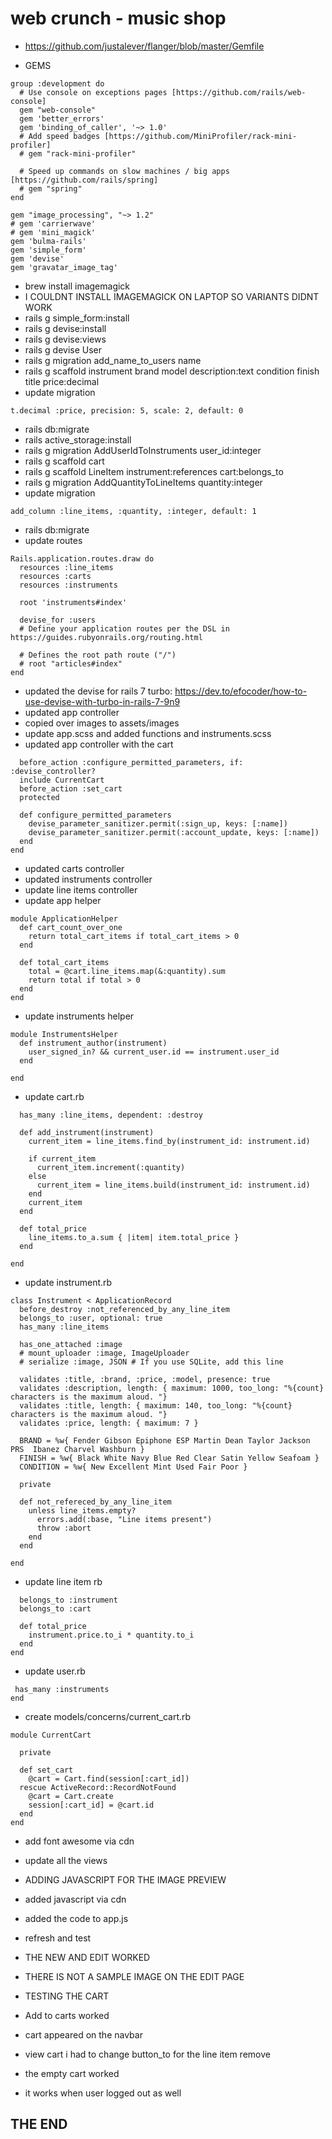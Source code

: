 # web crunch - music shop
- https://github.com/justalever/flanger/blob/master/Gemfile

- GEMS
```
group :development do
  # Use console on exceptions pages [https://github.com/rails/web-console]
  gem "web-console"
  gem 'better_errors'
  gem 'binding_of_caller', '~> 1.0'
  # Add speed badges [https://github.com/MiniProfiler/rack-mini-profiler]
  # gem "rack-mini-profiler"

  # Speed up commands on slow machines / big apps [https://github.com/rails/spring]
  # gem "spring"
end

gem "image_processing", "~> 1.2"
# gem 'carrierwave'
# gem 'mini_magick'
gem 'bulma-rails'
gem 'simple_form'
gem 'devise'
gem 'gravatar_image_tag'
```
- brew install imagemagick
- I COULDNT INSTALL IMAGEMAGICK ON LAPTOP SO VARIANTS DIDNT WORK
- rails g simple_form:install
- rails g devise:install
- rails g devise:views
- rails g devise User
- rails g migration add_name_to_users name
- rails g scaffold instrument brand model description:text condition finish title price:decimal
- update migration

```
t.decimal :price, precision: 5, scale: 2, default: 0
```
- rails db:migrate
- rails active_storage:install
- rails g migration AddUserIdToInstruments user_id:integer
- rails g scaffold cart
- rails g scaffold LineItem instrument:references cart:belongs_to
- rails g migration AddQuantityToLineItems quantity:integer
- update migration
```
add_column :line_items, :quantity, :integer, default: 1
```

- rails db:migrate
- update routes

```
Rails.application.routes.draw do
  resources :line_items
  resources :carts
  resources :instruments

  root 'instruments#index'

  devise_for :users
  # Define your application routes per the DSL in https://guides.rubyonrails.org/routing.html

  # Defines the root path route ("/")
  # root "articles#index"
end

```

- updated the devise for rails 7 turbo: https://dev.to/efocoder/how-to-use-devise-with-turbo-in-rails-7-9n9
- updated app controller
- copied over images to assets/images
- update app.scss and added functions and instruments.scss
- updated app controller with the cart

```
  before_action :configure_permitted_parameters, if: :devise_controller?
  include CurrentCart
  before_action :set_cart
  protected

  def configure_permitted_parameters
    devise_parameter_sanitizer.permit(:sign_up, keys: [:name])
    devise_parameter_sanitizer.permit(:account_update, keys: [:name])
  end
end

```

- updated carts controller
- updated instruments controller
- update line items controller
- update app helper

```
module ApplicationHelper
  def cart_count_over_one
    return total_cart_items if total_cart_items > 0
  end

  def total_cart_items
    total = @cart.line_items.map(&:quantity).sum
    return total if total > 0
  end
end

```

- update instruments helper

```
module InstrumentsHelper
  def instrument_author(instrument)
    user_signed_in? && current_user.id == instrument.user_id
  end

end
```

- update cart.rb

```
  has_many :line_items, dependent: :destroy

  def add_instrument(instrument)
    current_item = line_items.find_by(instrument_id: instrument.id)

    if current_item
      current_item.increment(:quantity)
    else
      current_item = line_items.build(instrument_id: instrument.id)
    end
    current_item
  end

  def total_price
    line_items.to_a.sum { |item| item.total_price }
  end

end

```

- update instrument.rb

```
class Instrument < ApplicationRecord
  before_destroy :not_referenced_by_any_line_item
  belongs_to :user, optional: true
  has_many :line_items

  has_one_attached :image
  # mount_uploader :image, ImageUploader
  # serialize :image, JSON # If you use SQLite, add this line

  validates :title, :brand, :price, :model, presence: true
  validates :description, length: { maximum: 1000, too_long: "%{count} characters is the maximum aloud. "}
  validates :title, length: { maximum: 140, too_long: "%{count} characters is the maximum aloud. "}
  validates :price, length: { maximum: 7 }

  BRAND = %w{ Fender Gibson Epiphone ESP Martin Dean Taylor Jackson PRS  Ibanez Charvel Washburn }
  FINISH = %w{ Black White Navy Blue Red Clear Satin Yellow Seafoam }
  CONDITION = %w{ New Excellent Mint Used Fair Poor }

  private

  def not_refereced_by_any_line_item
    unless line_items.empty?
      errors.add(:base, "Line items present")
      throw :abort
    end
  end

end

```

- update line item rb

```
  belongs_to :instrument
  belongs_to :cart

  def total_price
    instrument.price.to_i * quantity.to_i
  end
end

```

- update user.rb

```
 has_many :instruments
end

```

- create models/concerns/current_cart.rb

```
module CurrentCart

  private

  def set_cart
    @cart = Cart.find(session[:cart_id])
  rescue ActiveRecord::RecordNotFound
    @cart = Cart.create
    session[:cart_id] = @cart.id
  end
end
```

- add font awesome via cdn
- update all the views
- ADDING JAVASCRIPT FOR THE IMAGE PREVIEW
- added javascript via cdn
- added the code to app.js
- refresh and test
- THE NEW AND EDIT WORKED
- THERE IS NOT A SAMPLE IMAGE ON THE EDIT PAGE

- TESTING THE CART
- Add to carts worked
- cart appeared on the navbar
- view cart i had to change button_to for the line item remove
- the empty cart worked
- it works when user logged out as well
## THE END